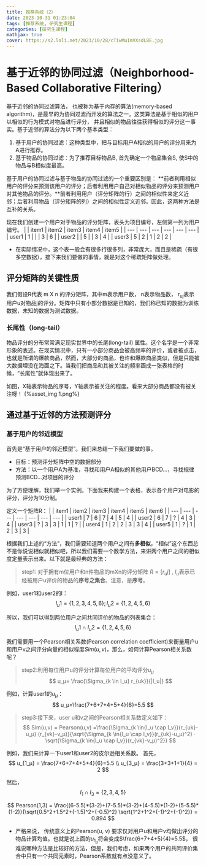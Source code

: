 ```yaml
---
title: 推荐系统（2）
date: 2023-10-31 01:23:04
tags: [推荐系统, 研究生课程]
categories: [研究生课程]
mathjax: true
cover: https://s2.loli.net/2023/10/28/cTiwMuImVXsdL8E.jpg
---
```


# 基于近邻的协同过滤（Neighborhood-Based Collaborative Filtering）
基于近邻的协同过滤算法， 也被称为基于内存的算法(memory-based algorithm)，是最早的为协同过滤而开发的算法之一。这类算法是基于相似的用户以相似的行为模式对物品进行评分， 并且相似的物品往往获得相似的评分这一事实。基于近邻的算法分为以下两个基本类型：
1. 基于用户的协同过滤：这种类型中，把与目标用户A相似的用户的评分用来为A进行推荐。
2. 基于物品的协同过滤：为了推荐目标物品B, 首先确定一个物品集合S, 使S中的物品与B相似度最高。

基于用户的协同过滤与基于物品的协同过滤的一个重要区别是： **前者利用相似用户的评分来预测该用户的评分；后者利用用户自己对相似物品的评分来预测用户对其他物品的评分。**前者利用用户（评分矩阵的行）之间的相似性来定义近邻；后者利用物品（评分矩阵的列）之间的相似性定义近邻。因此，这两种方法是互补的关系。

现在我们创建一个用户对于物品的评分矩阵，表头为项目编号，左侧第一列为用户编号。
|       | item1 | item2 | item3 | item4 | item5 |
| ---   | ---   | ---   | ---   | ---   | ---   |
| user1 |   1   |       |       |   3   |   6   |
| user2 |       |   5   |       |   3   |   4   |
| user3 |   5   |   2   |  1    |   2   |   2   |

* 在实际情况中，这个表一般会有很多行很多列，非常庞大，而且是稀疏（有很多空数据），接下来我们要做的事情，就是对这个稀疏矩阵做处理。

## 评分矩阵的关键性质
我们假设R代表 m X n 的评分矩阵，其中m表示用户数， n表示物品数， r<sub>uj</sub>表示用户u对物品j的评分。矩阵中只有小部分数据是已知的，我们称已知的数据为训练数据，未知的数据为测试数据。

### 长尾性（long-tail）
物品评分的分布常常满足现实世界中的长尾(long-tail) 属性。这个名字是一个非常形象的表述。在现实情况中，只有一小部分商品会被高频率的评价，或者被点击，也就是所谓的爆款商品，然而，大部分的商品，也许和爆款商品类似，但是只能被大数据埋没在海面之下。当我们把商品和其被关注的频率画成一张表格的时候，“长尾性”就体现出来了。

如图，X轴表示物品的序号，Y轴表示被关注的程度。看来大部分商品都没有被关注呀！
{%asset_img 1.png%}

## 通过基于近邻的方法预测评分
### 基于用户的邻近模型
首先是“基于用户的邻近模型”。我们来总结一下我们要做的事。
* 目标：预测评分矩阵中空的数据部分
* 方法：以一个用户A为基准，寻找和用户A相似的其他用户BCD...，寻找规律预测BCD...对项目的评分

为了方便理解，我们举一个实例。下面我来构建一个表格，表示各个用户对电影的评分，评分为10分制。

定义一个矩阵R：
|      | item1 | item2 | item3 | item4 | item5 | item6 |
| ---  | --- | --- | --- | --- | --- | --- |
| user1  |  7   |  6   |  7   |  4   |  5   |  4   |
| user2  |  6   |  7   |  ?   |  4   |  3   |  4   |
| user3  |  ?   |  3   |  3   |  1   |  1   |  ?   |
| user4  |  1   |  2   |  2   |  3   |  3   |  4   |
| user5  |  1   |  ?   |  1   |  2   |  3   |  3   |

根据我们上述的“方法”，我们需要知道两个用户之间有**多相似**，“相似”这个东西总不是你说说相似就相似吧，所以我们需要一个数学方法，来讲两个用户之间的相似度定量表示出来。以下就是最经典的方法：
>step1: 对于拥有m位用户和n件物品的mXn的评分矩阵 $R = [r_uj]$ , $I_u$表示已经被用户u评价的物品的**序号之集合**。注意，是**序号**。

例如，user1和user2的I：
$$ I_u1 = \{1, 2, 3, 4, 5, 6\}; I_u2 = \{1, 2, 4, 5, 6\}$$

所以，我们可以得到两位用户之间共同评价的物品的列表集合：
$$ I_u1 \cap I_u2 = \{1, 2, 4, 5, 6\}$$

我们需要用一个Pearson相关系数(Pearson correlation coefficient)来衡量用户u和用户v之间评分向量的相似程度$Sim(u, v)$，那么，如何计算Pearson相关系数呢？

>step2:利用每位用户u的评分计算每位用户的平均评分$u_μ$
$$ u_μ= \frac{\Sigma_{k \in I_u} r_{uk}}{|I_u|}
$$

例如，计算user1的$u_μ$：
$$
u_μ=\frac{7+6+7+4+5+4}{6}=5.5
$$

> step3:接下来，user u和v之间的Pearson相关系数定义如下：
$$
Sim(u,v) = Pearson(u,v) =\frac{\Sigma_{k \in{I_u \cap I_v}}(r_{uk}-u_μ)·(r_{vk}-v_μ)}{\sqrt{\Sigma_{k \in{I_u \cap I_v}}(r_{uk}-u_μ)^2} · \sqrt{\Sigma_{k \in{I_u \cap I_v}}(r_{vk}-v_μ)^2}}
$$

例如，我们来计算一下user1和user2的皮尔逊相关系数。
首先，
$$
u_{1_μ} = \frac{7+6+7+4+5+4}{6}=5.5 \\
u_{3_μ} = \frac{3+3+1+1}{4} = 2
$$

然后，
$$
I_1 \cap I_3=\{2, 3, 4, 5\}
$$

$$
Pearson(1,3) = \frac{(6-5.5)*(3-2)+(7-5.5)*(3-2)+(4-5.5)*(1-2)+(5-5.5)*(1-2)}{\sqrt{0.5^2+1.5^2+(-1.5)^2+(-0.5)^2}·\sqrt{1^2+1^2+(-1)^2+(-1)^2}} = 0.894
$$

* 严格来说， 传统意义上的Pearson(u, v) 要求仅对用户u和用户v均做出评分的物品计算均值。也就是说上面的$u_{1_μ}$将会变成$\frac{6+7+4+5}{4}=5.5$， 很难说哪种方法是比较好的方法，但是，我们考虑，如果两个用户的共同评价集合中只有一个共同元素时，Pearson系数就有点没意义了。

